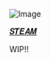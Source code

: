 ![Image](https://github.com/user-attachments/assets/44ee580a-a985-4ce9-9b1a-19bebaa513b6)

[𝑺𝑻𝑬𝑨𝑴](https://steamcommunity.com/profiles/76561199133856962/) 

WIP!!
